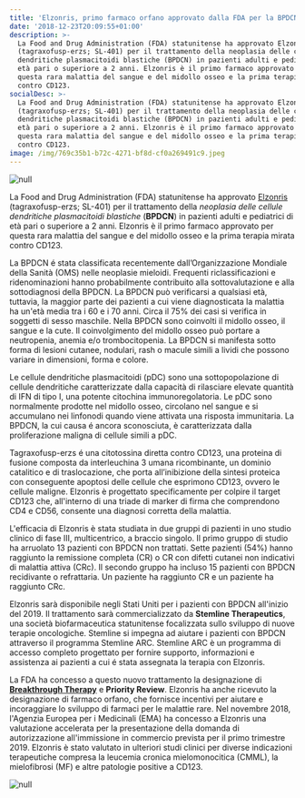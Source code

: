 ```yaml
---
title: 'Elzonris, primo farmaco orfano approvato dalla FDA per la BPDCN'
date: '2018-12-23T20:09:55+01:00'
description: >-
  La Food and Drug Administration (FDA) statunitense ha approvato Elzonris
  (tagraxofusp-erzs; SL-401) per il trattamento della neoplasia delle cellule
  dendritiche plasmacitoidi blastiche (BPDCN) in pazienti adulti e pediatrici di
  età pari o superiore a 2 anni. Elzonris è il primo farmaco approvato per
  questa rara malattia del sangue e del midollo osseo e la prima terapia mirata
  contro CD123.
socialDesc: >-
  La Food and Drug Administration (FDA) statunitense ha approvato Elzonris
  (tagraxofusp-erzs; SL-401) per il trattamento della neoplasia delle cellule
  dendritiche plasmacitoidi blastiche (BPDCN) in pazienti adulti e pediatrici di
  età pari o superiore a 2 anni. Elzonris è il primo farmaco approvato per
  questa rara malattia del sangue e del midollo osseo e la prima terapia mirata
  contro CD123.
image: /img/769c35b1-b72c-4271-bf8d-cf0a269491c9.jpeg
---
```

![null](/img/769c35b1-b72c-4271-bf8d-cf0a269491c9.jpeg)

La Food and Drug Administration (FDA) statunitense ha approvato [Elzonris](https://www.fda.gov/NewsEvents/Newsroom/PressAnnouncements/ucm629020.htm) (tagraxofusp-erzs; SL-401) per il trattamento della _neoplasia delle cellule dendritiche plasmacitoidi blastiche_ (**BPDCN**) in pazienti adulti e pediatrici di età pari o superiore a 2 anni. Elzonris è il primo farmaco approvato per questa rara malattia del sangue e del midollo osseo e la prima terapia mirata contro CD123.

La BPDCN é stata classificata recentemente dall’Organizzazione Mondiale della Sanità (OMS) nelle neoplasie mieloidi. Frequenti riclassificazioni e ridenominazioni hanno probabilmente contribuito alla sottovalutazione e alla sottodiagnosi della BPDCN. La BPDCN può verificarsi a qualsiasi età, tuttavia, la maggior parte dei pazienti a cui viene diagnosticata la malattia ha un'età media tra i 60 e i 70 anni. Circa il 75% dei casi si verifica in soggetti di sesso maschile. Nella BPDCN sono coinvolti il midollo osseo, il sangue e la cute. Il coinvolgimento del midollo osseo può portare a neutropenia, anemia e/o trombocitopenia. La BPDCN si manifesta sotto forma di lesioni cutanee, nodulari, rash o macule simili a lividi che possono variare in dimensioni, forma e colore.

Le cellule dendritiche plasmacitoidi (pDC) sono una sottopopolazione di cellule dendritiche caratterizzate dalla capacità di rilasciare elevate quantità di IFN di tipo I, una potente citochina immunoregolatoria. Le pDC sono normalmente prodotte nel midollo osseo, circolano nel sangue e si accumulano nei linfonodi quando viene attivata una risposta immunitaria. La BPDCN, la cui causa é ancora sconosciuta, è caratterizzata dalla proliferazione maligna di cellule simili a pDC.

Tagraxofusp-erzs é una citotossina diretta contro CD123, una proteina di fusione composta da interleuchina 3 umana ricombinante, un dominio catalitico e di traslocazione, che porta all’inibizione della sintesi proteica con conseguente apoptosi delle cellule che esprimono CD123, ovvero le cellule maligne. Elzonris è progettato specificamente per colpire il target CD123 che, all'interno di una triade di marker di firma che comprendono CD4 e CD56, consente una diagnosi corretta della malattia.

L'efficacia di Elzonris è stata studiata in due gruppi di pazienti in uno studio clinico di fase III, multicentrico, a braccio singolo. Il primo gruppo di studio ha arruolato 13 pazienti con BPDCN non trattati. Sette pazienti (54%) hanno raggiunto la remissione completa (CR) o CR con difetti cutanei non indicativi di malattia attiva (CRc). Il secondo gruppo ha incluso 15 pazienti con BPDCN recidivante o refrattaria. Un paziente ha raggiunto CR e un paziente ha raggiunto CRc.

Elzonris sarà disponibile negli Stati Uniti per i pazienti con BPDCN all'inizio del 2019. Il trattamento sarà commercializzato da **Stemline Therapeutics**, una società biofarmaceutica statunitense focalizzata sullo sviluppo di nuove terapie oncologiche. Stemline si impegna ad aiutare i pazienti con BPDCN attraverso il programma Stemline ARC. Stemline ARC è un programma di accesso completo progettato per fornire supporto, informazioni e assistenza ai pazienti a cui é stata assegnata la terapia con Elzonris.

La FDA ha concesso a questo nuovo trattamento la designazione di [**Breakthrough Therapy**](https://www.farmaceuticayounger.science/blog/2018/12/la-fda-statunitense-e-la-breakthrough-therapy/) e **Priority Review**. Elzonris ha anche ricevuto la designazione di farmaco orfano, che fornisce incentivi per aiutare e incoraggiare lo sviluppo di farmaci per le malattie rare. Nel novembre 2018, l'Agenzia Europea per i Medicinali (EMA) ha concesso a Elzonris una valutazione accelerata per la presentazione della domanda di autorizzazione all'immissione in commercio prevista per il primo trimestre 2019. Elzonris è stato valutato in ulteriori studi clinici per diverse indicazioni terapeutiche compresa la leucemia cronica mielomonocitica (CMML), la mielofibrosi (MF) e altre patologie positive a CD123.

![null](/img/b9f63af7-e9f6-4580-9536-6c0fa37a94be.jpeg)
